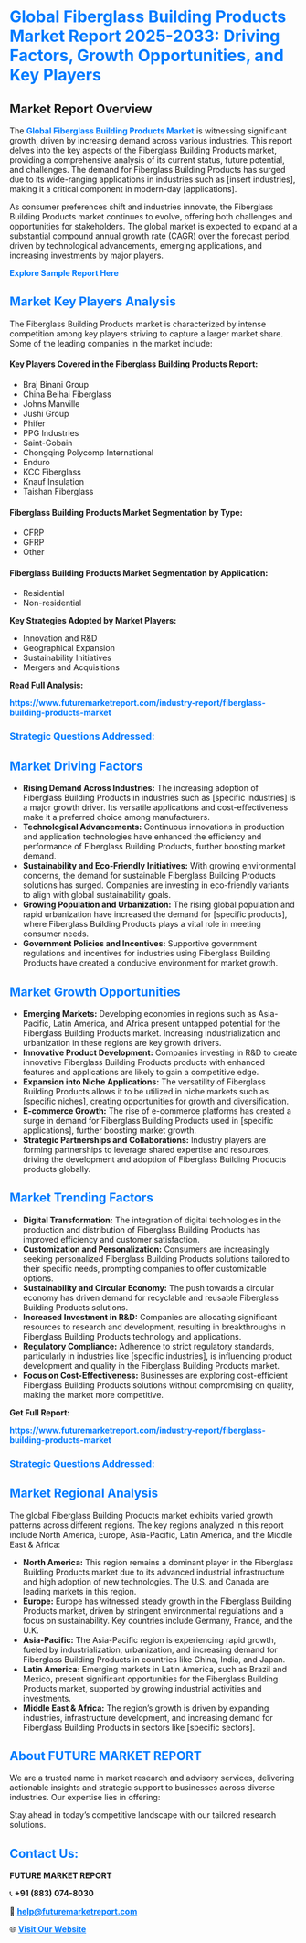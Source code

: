 <h1 style="color: #007BFF;">Global Fiberglass Building Products Market Report 2025-2033: Driving Factors, Growth Opportunities, and Key Players</h1>

<section id="overview">
<h2>Market Report Overview</h2>
<p>The <a href="https://www.futuremarketreport.com/industry-report/fiberglass-building-products-market" style="color: #007BFF; text-decoration: none;"><strong>Global Fiberglass Building Products Market</strong></a> is witnessing significant growth, driven by increasing demand across various industries. This report delves into the key aspects of the Fiberglass Building Products market, providing a comprehensive analysis of its current status, future potential, and challenges. The demand for Fiberglass Building Products has surged due to its wide-ranging applications in industries such as [insert industries], making it a critical component in modern-day [applications].</p>
<p>As consumer preferences shift and industries innovate, the Fiberglass Building Products market continues to evolve, offering both challenges and opportunities for stakeholders. The global market is expected to expand at a substantial compound annual growth rate (CAGR) over the forecast period, driven by technological advancements, emerging applications, and increasing investments by major players.</p>
</section>

<section id="overview">
<p><a href="https://www.futuremarketreport.com/request-sample/reportId=51422" style="color: #007BFF; text-decoration: none;"><strong>Explore Sample Report Here</strong></a></p>
</section>

<section id="key-players">
<h2 style="color: #007BFF;">Market Key Players Analysis</h2>
<p>The Fiberglass Building Products market is characterized by intense competition among key players striving to capture a larger market share. Some of the leading companies in the market include:</p>
<h4>Key Players Covered in the Fiberglass Building Products Report:</h4>
<ul><li>Braj Binani Group</li><li>China Beihai Fiberglass</li><li>Johns Manville</li><li>Jushi Group</li><li>Phifer</li><li>PPG Industries</li><li>Saint-Gobain</li><li>Chongqing Polycomp International</li><li>Enduro</li><li>KCC Fiberglass</li><li>Knauf Insulation</li><li>Taishan Fiberglass</li></ul>
<h4>Fiberglass Building Products Market Segmentation by Type:</h4>
<ul><li>CFRP</li><li>GFRP</li><li>Other</li></ul>

<h4>Fiberglass Building Products Market Segmentation by Application:</h4>
<ul><li>Residential</li><li>Non-residential</li></ul>
<p><strong>Key Strategies Adopted by Market Players:</strong></p>
<ul>
<li>Innovation and R&D</li>
<li>Geographical Expansion</li>
<li>Sustainability Initiatives</li>
<li>Mergers and Acquisitions</li>
</ul>
</section>

<section>
<p><strong>Read Full Analysis: </strong></p><a href="https://www.futuremarketreport.com/industry-report/fiberglass-building-products-market" style="color: #007BFF; text-decoration: none;"><strong>https://www.futuremarketreport.com/industry-report/fiberglass-building-products-market</strong></a>
<h3 style="color: #007BFF;">Strategic Questions Addressed:</h3>
</section>

<section id="driving-factors">
<h2 style="color: #007BFF;">Market Driving Factors</h2>
<ul>
<li><strong>Rising Demand Across Industries:</strong> The increasing adoption of Fiberglass Building Products in industries such as [specific industries] is a major growth driver. Its versatile applications and cost-effectiveness make it a preferred choice among manufacturers.</li>
<li><strong>Technological Advancements:</strong> Continuous innovations in production and application technologies have enhanced the efficiency and performance of Fiberglass Building Products, further boosting market demand.</li>
<li><strong>Sustainability and Eco-Friendly Initiatives:</strong> With growing environmental concerns, the demand for sustainable Fiberglass Building Products solutions has surged. Companies are investing in eco-friendly variants to align with global sustainability goals.</li>
<li><strong>Growing Population and Urbanization:</strong> The rising global population and rapid urbanization have increased the demand for [specific products], where Fiberglass Building Products plays a vital role in meeting consumer needs.</li>
<li><strong>Government Policies and Incentives:</strong> Supportive government regulations and incentives for industries using Fiberglass Building Products have created a conducive environment for market growth.</li>
</ul>
</section>

<section id="growth-opportunities">
<h2 style="color: #007BFF;">Market Growth Opportunities</h2>
<ul>
<li><strong>Emerging Markets:</strong> Developing economies in regions such as Asia-Pacific, Latin America, and Africa present untapped potential for the Fiberglass Building Products market. Increasing industrialization and urbanization in these regions are key growth drivers.</li>
<li><strong>Innovative Product Development:</strong> Companies investing in R&D to create innovative Fiberglass Building Products products with enhanced features and applications are likely to gain a competitive edge.</li>
<li><strong>Expansion into Niche Applications:</strong> The versatility of Fiberglass Building Products allows it to be utilized in niche markets such as [specific niches], creating opportunities for growth and diversification.</li>
<li><strong>E-commerce Growth:</strong> The rise of e-commerce platforms has created a surge in demand for Fiberglass Building Products used in [specific applications], further boosting market growth.</li>
<li><strong>Strategic Partnerships and Collaborations:</strong> Industry players are forming partnerships to leverage shared expertise and resources, driving the development and adoption of Fiberglass Building Products products globally.</li>
</ul>
</section>

<section id="trending-factors">
<h2 style="color: #007BFF;">Market Trending Factors</h2>
<ul>
<li><strong>Digital Transformation:</strong> The integration of digital technologies in the production and distribution of Fiberglass Building Products has improved efficiency and customer satisfaction.</li>
<li><strong>Customization and Personalization:</strong> Consumers are increasingly seeking personalized Fiberglass Building Products solutions tailored to their specific needs, prompting companies to offer customizable options.</li>
<li><strong>Sustainability and Circular Economy:</strong> The push towards a circular economy has driven demand for recyclable and reusable Fiberglass Building Products solutions.</li>
<li><strong>Increased Investment in R&D:</strong> Companies are allocating significant resources to research and development, resulting in breakthroughs in Fiberglass Building Products technology and applications.</li>
<li><strong>Regulatory Compliance:</strong> Adherence to strict regulatory standards, particularly in industries like [specific industries], is influencing product development and quality in the Fiberglass Building Products market.</li>
<li><strong>Focus on Cost-Effectiveness:</strong> Businesses are exploring cost-efficient Fiberglass Building Products solutions without compromising on quality, making the market more competitive.</li>
</ul>
</section>

<section>
<p><strong>Get Full Report: </strong></p><a href="https://www.futuremarketreport.com/industry-report/fiberglass-building-products-market" style="color: #007BFF; text-decoration: none;"><strong>https://www.futuremarketreport.com/industry-report/fiberglass-building-products-market</strong></a>
<h3 style="color: #007BFF;">Strategic Questions Addressed:</h3>
</section>


<section id="regional-analysis">
<h2 style="color: #007BFF;">Market Regional Analysis</h2>
<p>The global Fiberglass Building Products market exhibits varied growth patterns across different regions. The key regions analyzed in this report include North America, Europe, Asia-Pacific, Latin America, and the Middle East & Africa:</p>
<ul>
<li><strong>North America:</strong> This region remains a dominant player in the Fiberglass Building Products market due to its advanced industrial infrastructure and high adoption of new technologies. The U.S. and Canada are leading markets in this region.</li>
<li><strong>Europe:</strong> Europe has witnessed steady growth in the Fiberglass Building Products market, driven by stringent environmental regulations and a focus on sustainability. Key countries include Germany, France, and the U.K.</li>
<li><strong>Asia-Pacific:</strong> The Asia-Pacific region is experiencing rapid growth, fueled by industrialization, urbanization, and increasing demand for Fiberglass Building Products in countries like China, India, and Japan.</li>
<li><strong>Latin America:</strong> Emerging markets in Latin America, such as Brazil and Mexico, present significant opportunities for the Fiberglass Building Products market, supported by growing industrial activities and investments.</li>
<li><strong>Middle East & Africa:</strong> The region’s growth is driven by expanding industries, infrastructure development, and increasing demand for Fiberglass Building Products in sectors like [specific sectors].</li>
</ul>
</section>

<footer>
<h2 style="color: #007BFF;">About FUTURE MARKET REPORT</h2>
<p>We are a trusted name in market research and advisory services, delivering actionable insights and strategic support to businesses across diverse industries. Our expertise lies in offering:</p>

<p>Stay ahead in today’s competitive landscape with our tailored research solutions.</p>

<h2 style="color: #007BFF;">Contact Us:</h2>
<p><strong>FUTURE MARKET REPORT</strong></p>
<p>📞 <strong>+91 (883) 074-8030</strong></p>
<p>📧 <strong><a href="mailto:help@futuremarketreport.com" style="color: #007BFF;">help@futuremarketreport.com</a></strong></p>
<p>🌐 <strong><a href="https://www.futuremarketreport.com/" style="color: #007BFF;">Visit Our Website</a></strong></p>
</footer>